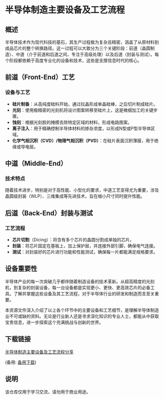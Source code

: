 # 半导体制造主要设备及工艺流程

## 概述

半导体技术作为现代科技的基石，其生产过程极为复杂且精密，涵盖了从原材料到成品芯片的整个转换路径。这一过程可以大致分为三个关键阶段：前道（晶圆制造）、中道（介于前道和后道之间，专注于高级处理）以及后道（封装与测试）。每个阶段都依赖于高度专业化的设备和技术，这些是支撑信息时代的核心。

## 前道（Front-End）工艺

### 设备与工艺

- **硅片制备**：从高纯度硅料开始，通过拉晶形成单晶硅棒，之后切片制成硅片。
- **光刻**：使用极精密的光刻机将设计图案转移至硅片上，这是微细加工的关键步骤。
- **蚀刻**：根据光刻胶的掩模去除特定区域的材料，形成电路图案。
- **离子注入**：用于精确控制半导体材料的掺杂浓度，以形成N型或P型半导体区域。
- **化学气相沉积（CVD）/物理气相沉积（PVD）**：在硅片表面沉积薄膜，用于绝缘或导电层。

## 中道（Middle-End）

### 技术特点

随着技术进步，特别是对于高性能、小型化的要求，中道工艺变得尤为重要，涉及晶圆级封装（WLP）、三维集成等先进技术，旨在缩小尺寸同时提升性能。

## 后道（Back-End）封装与测试

### 工艺流程

- **芯片切割**（Dicing）：将含有多个芯片的晶圆分割成单独的芯片。
- **封装**：将芯片固定在基板上，加上保护层，并连接外部引脚，确保电气连接。
- **测试**：对封装好的芯片进行功能和性能测试，确保每一片都能满足规格要求。

## 设备重要性

半导体产业的每一次突破几乎都伴随着制造设备的技术革新。从超高精度的光刻机，到复杂的封装设备，每一台设备都是实现更小、更快、更高效芯片的必备工具。了解并掌握这些设备及其工艺流程，对于半导体行业的研发和制造而言至关重要。

本资源文件深入介绍了以上各个环节中的主要设备和工艺细节，是理解半导体制造业不可或缺的资料。无论是行业新人还是寻求深化知识的专业人士，都能从中获取宝贵信息，进一步探索这个充满挑战与创新的世界。

## 下载链接
[半导体制造主要设备及工艺流程分享](https://pan.quark.cn/s/2349d54f2e43) 

(备用: [备用下载](https://pan.baidu.com/s/1tVddYRQqMAG0YIFG3p1CkQ?pwd=1234))

## 说明

该仓库仅用于学习交流，请勿用于商业用途。
